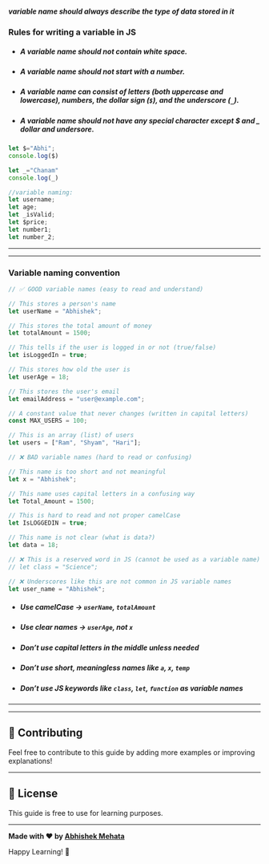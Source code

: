 ##### variable name should always describe the type of data stored in it

### Rules for writing a variable in JS
- ##### A variable name should not contain white space.
- ##### A variable name should not start with a number.
- ##### A variable name can consist of letters (both uppercase and lowercase), numbers, the dollar sign (`$`), and the underscore (`_`).
- ##### A variable name should not have any special character except $ and _ dollar and undersore.

```js
let $="Abhi";
console.log($)

let _="Chanam"
console.log(_)
```


```js
//variable naming:
let username;
let age;
let _isValid;
let $price;
let number1;
let number_2;
```

---
---

### Variable naming convention


```js
// ✅ GOOD variable names (easy to read and understand)

// This stores a person's name
let userName = "Abhishek";

// This stores the total amount of money
let totalAmount = 1500;

// This tells if the user is logged in or not (true/false)
let isLoggedIn = true;

// This stores how old the user is
let userAge = 18;

// This stores the user's email
let emailAddress = "user@example.com";

// A constant value that never changes (written in capital letters)
const MAX_USERS = 100;

// This is an array (list) of users
let users = ["Ram", "Shyam", "Hari"];

```


```js
// ❌ BAD variable names (hard to read or confusing)

// This name is too short and not meaningful
let x = "Abhishek";

// This name uses capital letters in a confusing way
let Total_Amount = 1500;

// This is hard to read and not proper camelCase
let IsLOGGEDIN = true;

// This name is not clear (what is data?)
let data = 18;

// ❌ This is a reserved word in JS (cannot be used as a variable name)
// let class = "Science";

// ❌ Underscores like this are not common in JS variable names
let user_name = "Abhishek";
```

- ##### Use camelCase → `userName`, `totalAmount`
- ##### Use clear names → `userAge`, not `x`
- ##### Don’t use capital letters in the middle unless needed
- ##### Don’t use short, meaningless names like `a`, `x`, `temp`
- ##### Don’t use JS keywords like `class`, `let`, `function` as variable names


---


---

## 🤝 Contributing

Feel free to contribute to this guide by adding more examples or improving explanations!

---

## 📄 License

This guide is free to use for learning purposes.

---

**Made with ❤️ by [Abhishek Mehata](https://github.com/Abhishek-mehata)**

Happy Learning! 🚀